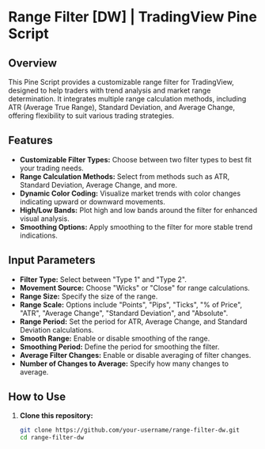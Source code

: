 # Range Filter [DW] | TradingView Pine Script

## Overview

This Pine Script provides a customizable range filter for TradingView, designed to help traders with trend analysis and market range determination. It integrates multiple range calculation methods, including ATR (Average True Range), Standard Deviation, and Average Change, offering flexibility to suit various trading strategies.

## Features

- **Customizable Filter Types:** Choose between two filter types to best fit your trading needs.
- **Range Calculation Methods:** Select from methods such as ATR, Standard Deviation, Average Change, and more.
- **Dynamic Color Coding:** Visualize market trends with color changes indicating upward or downward movements.
- **High/Low Bands:** Plot high and low bands around the filter for enhanced visual analysis.
- **Smoothing Options:** Apply smoothing to the filter for more stable trend indications.

## Input Parameters

- **Filter Type:** Select between "Type 1" and "Type 2".
- **Movement Source:** Choose "Wicks" or "Close" for range calculations.
- **Range Size:** Specify the size of the range.
- **Range Scale:** Options include "Points", "Pips", "Ticks", "% of Price", "ATR", "Average Change", "Standard Deviation", and "Absolute".
- **Range Period:** Set the period for ATR, Average Change, and Standard Deviation calculations.
- **Smooth Range:** Enable or disable smoothing of the range.
- **Smoothing Period:** Define the period for smoothing the filter.
- **Average Filter Changes:** Enable or disable averaging of filter changes.
- **Number of Changes to Average:** Specify how many changes to average.

## How to Use

1. **Clone this repository:**

   ```bash
   git clone https://github.com/your-username/range-filter-dw.git
   cd range-filter-dw
